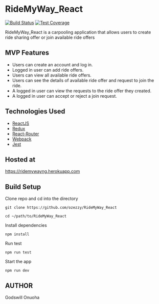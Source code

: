 # RideMyWay_React
[![Build Status](https://travis-ci.org/ozezzy/RideMyWay_React.svg?branch=develop)](https://travis-ci.org/ozezzy/RideMyWay_React)
[![Test Coverage](https://api.codeclimate.com/v1/badges/a99a88d28ad37a79dbf6/test_coverage)](https://codeclimate.com/github/codeclimate/codeclimate/test_coverage)

RideMyWay_React is a carpooling application that allows users to create ride sharing offer or join available ride offers

## MVP Features
- Users can create an account and log in.
- Logged in user can add ride offers.
- Users can view all available ride offers.
- Users can see the details of available ride offer and request to join the ride.
- A logged in user can view the requests to the ride offer they created.
- A logged in user can accept or reject a join request.

## Technologies Used

* [ReactJS](https://reactjs.org/)
* [Redux](https://redux.js.org/)
* [React-Router](https://reacttraining.com/react-router/)
* [Webpack](https://webpack.js.org/)
* [Jest](https://jestjs.io/)


## Hosted at
https://ridemywayng.herokuapp.com

## Build Setup

Clone repo and cd into the directory

```
git clone https://github.com/ozezzy/RideMyWay_React
```

```
cd ~/path/to/RideMyWay_React
```

Install dependencies

```
npm install
```

Run test

```
npm run test
```

Start the app

```
npm run dev
```

## AUTHOR

Godswill Onuoha
